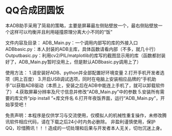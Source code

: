 # QQ合成团圆饭

本ADB助手采用了简易的策略，主要是屏幕最左侧贴壁放一个，最右侧贴壁放一个这样可以均衡并且利用碰撞原理分离大小不同的“饭”

文件内容及目录：
ADB_Main.py：一个调用内部写的库的外接入口
ADBbasic.py：本人封装的ADB主库，具体函数请看内部（不多，就几十行）
Outputbasic.py：利用cv2/PIL/matplotlib的库写的截图显示用的库（函数都封装好了，ADB_Main.py暂时没用上，但是默认ADBbasic.py调用上了）

使用方法：
1.请安装好ADB、python并全部配置好环境变量
2.打开手机开发者选项（网上百度）
3.开启USB调试选项，同时在电脑上安装相应品牌的“手机助手”以获取ADB驱动（本质上，安装之后在ADB中能连上手机了，就可以卸载软件了）
4.获取屏幕分辨率及尺寸信息并修改“ADB_Main.py”中的参数
5.安装所有需要的库文件“pip install ”+库文件名
6.打开年夜饭界面，运行“ADB_Main.py”，开始享受吧！


免责声明：本程序是仅供学习与交流使用，仅模拟人的机械性重复操作，未修改腾讯软件相应代码，请在下载之后24小时内务必删除。
         非盈利谨慎使用，保护QQ，珍惜腾讯！！！造成的一切处理和后果与开发者本人无关，切勿沉迷上身。
